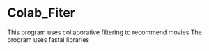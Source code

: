 # Colab_Fiter
This program uses collaborative filtering to recommend movies The program uses fastai libraries
